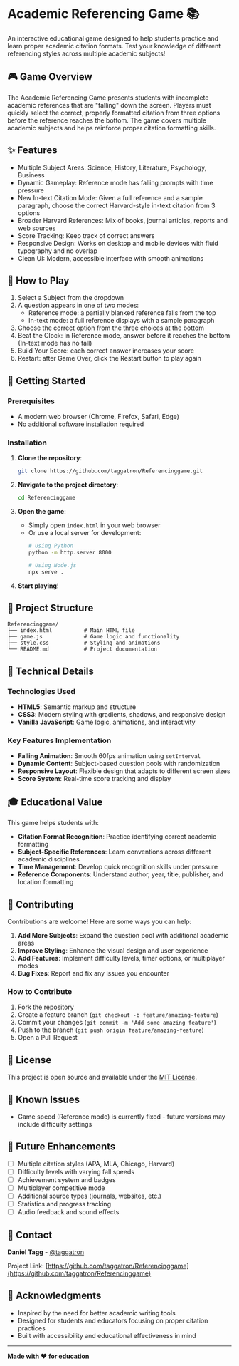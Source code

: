 # Academic Referencing Game 📚

An interactive educational game designed to help students practice and learn proper academic citation formats. Test your knowledge of different referencing styles across multiple academic subjects!

## 🎮 Game Overview

The Academic Referencing Game presents students with incomplete academic references that are "falling" down the screen. Players must quickly select the correct, properly formatted citation from three options before the reference reaches the bottom. The game covers multiple academic subjects and helps reinforce proper citation formatting skills.

## ✨ Features

- Multiple Subject Areas: Science, History, Literature, Psychology, Business
- Dynamic Gameplay: Reference mode has falling prompts with time pressure
- New In-text Citation Mode: Given a full reference and a sample paragraph, choose the correct Harvard-style in-text citation from 3 options
- Broader Harvard References: Mix of books, journal articles, reports and web sources
- Score Tracking: Keep track of correct answers
- Responsive Design: Works on desktop and mobile devices with fluid typography and no overlap
- Clean UI: Modern, accessible interface with smooth animations

## 🎯 How to Play

1. Select a Subject from the dropdown
2. A question appears in one of two modes:
   - Reference mode: a partially blanked reference falls from the top
   - In-text mode: a full reference displays with a sample paragraph
3. Choose the correct option from the three choices at the bottom
4. Beat the Clock: in Reference mode, answer before it reaches the bottom (In-text mode has no fall)
5. Build Your Score: each correct answer increases your score
6. Restart: after Game Over, click the Restart button to play again

## 🚀 Getting Started

### Prerequisites
- A modern web browser (Chrome, Firefox, Safari, Edge)
- No additional software installation required

### Installation

1. **Clone the repository**:
   ```bash
   git clone https://github.com/taggatron/Referencinggame.git
   ```

2. **Navigate to the project directory**:
   ```bash
   cd Referencinggame
   ```

3. **Open the game**:
   - Simply open `index.html` in your web browser
   - Or use a local server for development:
     ```bash
     # Using Python
     python -m http.server 8000
     
     # Using Node.js
     npx serve .
     ```

4. **Start playing**!

## 📁 Project Structure

```
Referencinggame/
├── index.html          # Main HTML file
├── game.js             # Game logic and functionality
├── style.css           # Styling and animations
└── README.md           # Project documentation
```

## 🎨 Technical Details

### Technologies Used
- **HTML5**: Semantic markup and structure
- **CSS3**: Modern styling with gradients, shadows, and responsive design
- **Vanilla JavaScript**: Game logic, animations, and interactivity

### Key Features Implementation
- **Falling Animation**: Smooth 60fps animation using `setInterval`
- **Dynamic Content**: Subject-based question pools with randomization
- **Responsive Layout**: Flexible design that adapts to different screen sizes
- **Score System**: Real-time score tracking and display

## 🎓 Educational Value

This game helps students with:
- **Citation Format Recognition**: Practice identifying correct academic formatting
- **Subject-Specific References**: Learn conventions across different academic disciplines
- **Time Management**: Develop quick recognition skills under pressure
- **Reference Components**: Understand author, year, title, publisher, and location formatting

## 🤝 Contributing

Contributions are welcome! Here are some ways you can help:

1. **Add More Subjects**: Expand the question pool with additional academic areas
2. **Improve Styling**: Enhance the visual design and user experience
3. **Add Features**: Implement difficulty levels, timer options, or multiplayer modes
4. **Bug Fixes**: Report and fix any issues you encounter

### How to Contribute

1. Fork the repository
2. Create a feature branch (`git checkout -b feature/amazing-feature`)
3. Commit your changes (`git commit -m 'Add some amazing feature'`)
4. Push to the branch (`git push origin feature/amazing-feature`)
5. Open a Pull Request

## 📝 License

This project is open source and available under the [MIT License](LICENSE).

## 🐛 Known Issues

- Game speed (Reference mode) is currently fixed - future versions may include difficulty settings

## 🚀 Future Enhancements

- [ ] Multiple citation styles (APA, MLA, Chicago, Harvard)
- [ ] Difficulty levels with varying fall speeds
- [ ] Achievement system and badges
- [ ] Multiplayer competitive mode
- [ ] Additional source types (journals, websites, etc.)
- [ ] Statistics and progress tracking
- [ ] Audio feedback and sound effects

## 📧 Contact

**Daniel Tagg** - [@taggatron](https://github.com/taggatron)

Project Link: [https://github.com/taggatron/Referencinggame](https://github.com/taggatron/Referencinggame)

## 🙏 Acknowledgments

- Inspired by the need for better academic writing tools
- Designed for students and educators focusing on proper citation practices
- Built with accessibility and educational effectiveness in mind

---

**Made with ❤️ for education**
